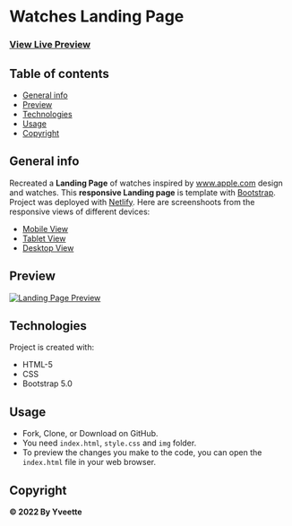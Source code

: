 # Watches Landing Page

### [View Live Preview](https://dazzling-bhabha-017992.netlify.app/)

## Table of contents
* [General info](#general-info)
* [Preview](#preview)
* [Technologies](#technologies)
* [Usage](#usage)
* [Copyright](#Copyright)

## General info
Recreated a **Landing Page** of watches inspired by www.apple.com design and watches.
This **responsive Landing page** is template with [Bootstrap](https://getbootstrap.com/). Project was deployed with [Netlify](https://www.netlify.com/).
Here are screenshoots from the responsive views of different devices:
* [Mobile View](https://github.com/yveette/Watches-Website-Apple-Replica/blob/main/screenshots/Screenshot-Mobile.png)
* [Tablet View](https://github.com/yveette/Watches-Website-Apple-Replica/blob/main/screenshots/Screenshot-Tablet.png)
* [Desktop View](https://github.com/yveette/Watches-Website-Apple-Replica/blob/main/screenshots/Screenshot-Desktop.png)

## Preview
[![Landing Page Preview](https://github.com/yveette/Watches-Website-Apple-Replica/blob/main/screenshots/Screenshot-start-view.png)](https://github.com/yveette/Watches-Website-Apple-Replica/blob/main/screenshots/Screenshot-start-view.png)

## Technologies
Project is created with:
* HTML-5
* CSS
* Bootstrap 5.0

## Usage
* Fork, Clone, or Download on GitHub.
* You need `index.html`, `style.css` and `img` folder.
* To preview the changes you make to the code, you can open the `index.html` file in your web browser.

## Copyright
**© 2022 By Yveette**